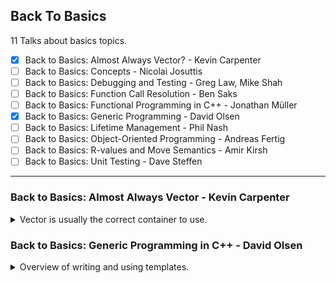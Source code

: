 <!--
// cSpell:ignore NTTP
-->

<link rel="stylesheet" type="text/css" href="../../markdown-style.css">

## Back To Basics

<summary>
11 Talks about basics topics.
</summary>

- [x] Back to Basics: Almost Always Vector? - Kevin Carpenter
- [ ] Back to Basics: Concepts - Nicolai Josuttis
- [ ] Back to Basics: Debugging and Testing - Greg Law, Mike Shah
- [ ] Back to Basics: Function Call Resolution - Ben Saks
- [ ] Back to Basics: Functional Programming in C++ - Jonathan Müller
- [x] Back to Basics: Generic Programming - David Olsen
- [ ] Back to Basics: Lifetime Management - Phil Nash
- [ ] Back to Basics: Object-Oriented Programming - Andreas Fertig
- [ ] Back to Basics: R-values and Move Semantics - Amir Kirsh
- [ ] Back to Basics: Unit Testing - Dave Steffen

---

### Back to Basics: Almost Always Vector - Kevin Carpenter

<details>
<summary>
Vector is usually the correct container to use.
</summary>

[Back to Basics: Almost Always Vector](https://youtu.be/VRGRTvfOxb4?si=EESDcTX28liWC3ZU), [slides](https://github.com/CppCon/CppCon2024/blob/main/Presentations/Back_to_Basics_Almost_Always_Vector.pdf), [github](https://github.com/kevinbcarpenter/almost-always-vector).

```cpp
include <array>
#include <iostream>
#include <vector>

int a[] = {0, 1, 2, 3, 4};

std::vector<int> c = {0, 1, 2, 3, 4};

auto main() -> int {
  std::cout << "C style array: " << sizeof(a) / sizeof(a[0]) << std::endl;
  std::cout << "Vector size: " << c.size() << std::endl;
  return 0;
}
```

<cpp>std::vector</cpp> is very popular. we can compare it to a C-style array. C-style arrays don't support deletions or adding elements, and we can't copy from one another (must do element-by-element assignment). the original paper for the vector (dynamic array) came out in 1992.\
we can look at the original defintion, a templated class of dynamic array. it had only one templated parameter (no allocator parameter). over the years there were more member functions added, more ways to access element, iterators, allocators, modifiers...

#### Basics

different ways to create vectors, empty constructor, with a size, with a size and default value for all elements, or with the data elements we want. we can access elements with the index operator `[]` or the `at()` method, using index directly can go out of bounds, but using the methods checks the boundaries and throws an exception. we can always use `.data()` to retrieve the underlying C-style array from the vector.

#### Memory Management

a vector stores the data on the heap (actually using the provided allocator), C-style arrays are limited by the size of the stack (usually 8mb), unless we request the data from the heap with dynamic allocation.

(we can check the size of the stack on mac/linux with `ulimit -s` command)

| Stack                        | Heap                            |
| ---------------------------- | ------------------------------- |
| Fast - pointer adjustment    | Flexible - dynamic at runtime   |
| Automatic - easy clean up    | Large - bigger is better right? |
| Predictable - easy to debug  | Lifetime - !f(x) dependent      |
| Locality - cache performance | Sharing - between two threads   |
| Safety - see automatic       | Memory leaks                    |

> Use the stack when data is small doesn't need to persist beyond the function and you want speed.
> Use the heap when data is large, needs to persist, be flexible. Watch your toes.

Vector have a size and a capacity, the size is the number of elements currently in the container, while the capacity is the number of elements we can store before needing to allocate more memory from the heap. with old arrays, we have to manually manage the memory allocations and deletions, and manage copying the data and make sure to never access the memory address of the old array.\
We can use `.reserve()` to prevent allocations, if we have a guess how many elements we would want, we can allocate the data before hand, which will prevent allocating memory and prevent copies of the elements. we also have `.shrink_to_fit()`, which reduces the capacity. however, there is no guarantee the memory is really released, the behaviour is up to the C++ Standard Library implementation.\
The second template parameter is the allocator, we can use <cloud>std::pmr</cloud> allocator to allocate the memory on the stack, rather than the heap.

#### Iterators

Iterators are *usually* wrappers for pointers with some guardrails to minimize errors, the `*` operator will give us the underlying data (just like a pointer), but it's not always a pointer. it's an abstraction.\
There are different types of iterators, forward, backwards, bi-directional, random-access, some are const and some allow changes. The `.end()` iterator points to the element **after** the final element.

```cpp
#include <iostream>
#include <vector>

int main() {
  std::vector<int> co = {2019, 2020, 2021, 2022, 2023, 2024};

  std::cout << "Is range based for loop an iterator?s\n";
  for (auto yr : co) {
    std::cout << yr << " ";
  }

  std::cout << "\nIterator works as a pointer and not a copy...\n";
  for (auto it = co.begin(); it != co.end(); ++it) {
    std::cout << *it << " "; // Dereference the iterator to get the value
  }

  return 0;
}
```

Iterators can be invalidated, this depends on the container and the actions that happened since it was created. ([documentation](https://en.cppreference.com/w/cpp/container#Iterator_invalidation), [video](https://youtu.be/Fv8oj8EdssY?si=AIfpp3gOqXNXQkfI)), the <cpp>std::erase</cpp> used to be an issue, as it would have to be paired with <cpp>std::remove</cpp>.

#### Algorithms

we use a lot of algorithms with unary predicates and iterators. it can be a function pointer, a functor or a lambda.

#### Container Comparisons

comparing to other containers:

- <cpp>std::list</cpp> (double linked list) - for multiple insertions and deletions
- <cpp>std::deque</cpp> - allows random access, but also fast when working on the front and back of the data.
- <cpp>std::map</cpp> - not the same thing.

#### Why Almost Always Vector

- cache friendly
- efficient
- practical
- allows random access
- versatile

</details>

### Back to Basics: Generic Programming in C++ - David Olsen

<details>
<summary>
Overview of writing and using templates.
</summary>

[Back to Basics: Generic Programming in C++](https://youtu.be/0_0HsEBsgPc?si=IqN1Kk4OWX8RpwPo), [event](https://cppcon2024.sched.com/event/1gZdo/back-to-basics-generic-programming), [slides](https://github.com/CppCon/CppCon2024/blob/main/Presentations/Back_to_Basics_Generic_Programming.pdf).

generic - not specified or specialized, fits a wide variety of needs.\
generic programming - writing code that works across different types.

guidelines

> - Define templates in header files
> - Substitution checks the declaration and template arguments
> - Instantiation checks the entire definition
> - SFINAE: Substitution Failure Is Not An Error
> - Let the compiler deduce arguments for a function template
> - Constrain your template parameters
> - Keep it simple

#### Templateing basics
the basic example of computing a sum from container elements.

```cpp
template <class C, class T>
T sum(C container) {
  T result = 0;
  for (T value : container) {
    result += value;
  }
  return result;
  }
```

this is static polymorphism, the template is resolved at compiled time, and the appropiate functions are generated. in other languages, we call this "Generics", but in C++ it's called templates.

defining a template:

> template \<template-parameters\> declaration;
> 
> declaration can be:
>
> - class / struct
> - function
> - type alias
> - variable
> - <cpp>concept</cpp>
> 
> template-parameter is\
> `class | typename identifier [= default-value]`
> 
> Template definition should be in a header file.

example of templates
```cpp

// class
template <typename T, typename U>
class pair {
  T m0;
  U m1;
public:
  pair() { }
  pair(T v0, U v1) : m0(v0), m1(v1) { }
  T first() const { return m0; }
  U second() const { return m1; }
};

// method
template <class T>
void swap_pointed_to(T* a, T* b) {
  T temp = *a;
  *a = *b;
  *b = temp;
}

// type alias declaration
template <class T> using ptr = T*;
// type alias declaration - almost meta programming
template <class Iter1, class Iter2>
using result_type = typename std::common_type<typename std::iterator_traits<Iter1>::value_type, typename std::iterator_traits<Iter2>::value_type>::type;

// variable template defintion
template <class T>
constexpr bool is_big_and_trivial = sizeof(T) > 16 &&std::is_trivially_copyable<T>::value && std::is_trivially_destructible<T>::value;
```

three kinds of template parameters (what goes inside the diamond brackets), the value must be known at compile time. the name (identifier) is optional, in case it's not used. we can provide a default value, if the user doesn't provide one. we can define the template parameter as variadic (not default values), we just add `...` before the parameter name.

> - type template parameter `class|typename identifier`
> - non-type template parameter (NTTP) `type|auto identifier`
> - template template parameter `template<template-parameter> class|typename identifier`

as an example, <cpp>std::array</cpp> has a a non-type template parameter - the array size.\
we can have a class template with templated methods, following the same syntax. they can be defined in a cpp file, but it's easier to write them in the class header.

when we use a template, sometimes the compiler can deduce the the types based on the arguments.

#### Substituion & Instantiations

first substituion happens, and the instantiations, the first checks the template parameters and how the types fit it, while the second checks the template body.

> Substitution:
> - Substitute template arguments for template parameters
> - Results in class declaration or function declaration
> - Checks the correctness of the template arguments
>
> Instantiation
> - Full definition of the class or function or type alias or variable
> - Happens after substitution, only when full definition is needed
> - Checks the correctness of the definition

there are cases when we don't need an instantiation. such as in class templates.

> - Substitution without instantiation in two contexts
>   - Incomplete type is sufficient
>   - Class template partial specialization resolution
> - Results in an incomplete class type
>   - Contents of the class are not checked
>   - Only the template arguments are checked

for function templates, the substituion happens during overload resolution, which is how we get SFINAE.

> - Substitution happens during overload resolution
>   - Unselected overloads are not instantiated
> - Results in function declaration
>   - Only function signature is checked
>     - Including parameters, return type, noexcept clause
> - Function body is not checked

class template instantiation - creating a "real" class. uses mangled names.

> - Replace template parameters with template arguments in the class definition
> - Results in a complete class definition
> - Member functions are not instantiated until they are used

the class instantiation can fail, if the resulting class definition is not valid, like defining the a c-style array as the template parameters when instantiating a pair.

function template instantiation:

> - Replace template parameters with template arguments in the function definition
> - Results in a complete function definition

SFINAE - Substitution Failure Is Not An Error:

> - A failure during substitution does not fail compilation
>   - Instead, the candidate is discarded
> - A function overload that fails substitution is not a viable candidate
> - This feature is necessary for function templates and class 
> - template partial specializations to be useful

if there is no matching substitute, then we get an error, but as long as one match exists, we can move forward.

#### Using Class Templates

`class-template-name <template-arguments>`

this results in a regular type, each instantiation is a type of it's own.

```cpp
// regular distinct classes
struct A {};
struct B {};
A a;
B b = a; // error
B* bp = &a; // error

// template distinct types

template<class T> struct D {};

D<int> di;
D<double> dd = di; // error, cant convert
D<double>* ddp = & di; // error
D<const int> dci = di; // error
D<const int>* dci_p = &di; // error
```

##### Class Template Argument Kinds

Matching the type to the way the template was declared (class, typename, auto). the <cpp>std::array</cpp> requires a constant <cpp>std::size_t</cpp> as the template parameter, so it can't accept a type. templated templates must match as well.

#### Using Function Templates

> - Use function template like a regular function
> - Let the compiler deduce the arguments
>   - Unless the function's API requires explicit template arguments


#### Constraints

listing the requirements of the template, like requiring them to be copyable, default constructable, etc... they can be checked in the substituion phase, so we can use the to remove methods from the overload set.

> - Requirements on a template argument
> - Checked during substitution, not instantiation
> - Often make use of concepts and requires clauses

C++20 added concepts (the <cpp>requires</cpp> clause), but we have ways to do the same even without it. there are many ways to write it.

- <cpp>std::enable_if</cpp>
- <cpp>std::is_integral\<T>::value</cpp>
- <cpp>std::is_integral_v\<T></cpp>

### Writing Class Templates

Keep it simple

> - Keep It Simple and Straightforward
> - No fancy template metaprogramming or type-based  metafunctions
> - Make it easy for your users

document the requirements

> - Document expectations for the template parameters
>   - In code if possible
>     - via constraints 
>   - In documentation otherwise
> - Member functions can have additional requirements

specialized templates

> - Sometimes one instantiation of a class template should behave differently than the others
> - we could tell the user to define a class to be used in place of the normal instantiation
> - Specialization can have a completely different interface
>   - But that is usually a bad idea

specialization example - a `sizeof` operator that won't fail for incomplete types.

```cpp
template <class T>
struct safe_sizeof {
  static constexpr std::size_t value = sizeof(T);
};

template <>
struct safe_sizeof<void> {
  static constexpr std::size_t value = 0;
};
```

it's also possible to have partial specializations

> Sometimes you want to specialize for one template parameter, 
but not for all of them, Or specialize when one template parameter fits a pattern.\
> Similar to full specialization, but template parameter list is not empty.

```cpp
template <class T>
struct safe_sizeof {
  static constexpr std::size_t value = sizeof(T);
};

template <>
struct safe_sizeof<void> {
  static constexpr std::size_t value = 0;
};

template <class T>
struct safe_sizeof<T[]> {
  // Matches any array with unspecified bound
  static constexpr std::size_t value = 0;
};

template <class R, class... Args>
struct safe_sizeof<R(Args...)> {
  // Matches any function type
  static constexpr std::size_t value = 0;
};
```

but there is an easier way to do this, rather than defining more and more specializations, we can flip things around, and define the substitution to require the <cpp>sizeof</cpp> operator to be valid.

```cpp
template <class T>
constexpr std::size_t safe_sizeof = 0;

template <class T> requires (sizeof(T) > 0)
constexpr std::size_t safe_sizeof<T> = sizeof(T);
```

> Specialization Allowed?
> - Class template: Yes
> - Variable template: Yes
> - Type alias template: No
> - Concept: No
> - Function template: see next section

Type Alias Specialization Workaround, actually used in the standard library.

```cpp
template <class T>
struct remove_pointer {
  using type = T;
};

template <class T>
struct remove_pointer<T*> {
  using type = T;
};

template <class T>
using remove_pointer_t = typename remove_pointer<T>::type;
```

sometimes we need to help the compiler so the `typename` keyword is added.

> Compiler needs help parsing template definition.
> Keyword typename must precede any qualified type name that 
depends on a template parameter.

as an example, the outcome of the code below depends on the types.

```cpp
A * B(C(D)); // what is this?
```
- if A not a typename (is a value), this is Expression statement: multiply A and `B(C(D))`.
- if A is a type name, but either B or D are not, then this is variable definition: B is a variable of type pointer-to-A with the initial value of `C(D)`.
- if A, C and D are all type names, then this is a Function declaration: B is a function with parameter pointer-to-(function with parameter D returning C) returning pointer-to-A

> Keyword typename must precede any qualified type name that 
**depends on a template parameter**

if the keyword doesn't exists, then the compiler won't consider this a type.

### Writing Function Templates

> Make all template parameters deducible (Except when you can't).

if the type is only in the result, then it can't be deduced. we can also not deduce the parent type of a function parameter .

```cpp
template <class Result, class Source>
Result my_fancy_cast(const Source& src) {
// ...
}

template <class T>
void f(typename T::type arg) { }

template <class T> struct A {
  using type = T;
};

template <class T>
void g(typename A<T>::type arg) { }
```

we should avoid complicated overload sets, they are already complex, and adding templates to the mix just makes things harder.

side example, two overload of <cpp>std::vector</cpp> constructor which use either parentheses or curly braces, and behave differently.

we should avoid functions that accept anything and have a simple common name, otherwise we might get something like namespace pollution.

> Function Template Specialization
> - What is allowed:
>   - Full specialization of non-member function templates
> - What is not allowed:
>   - Partial specialization of non-member function templates
>   - Any specialization of member function templates

but we shouldn't do this at all. either use a template overload or a non-template overload.
</details>
